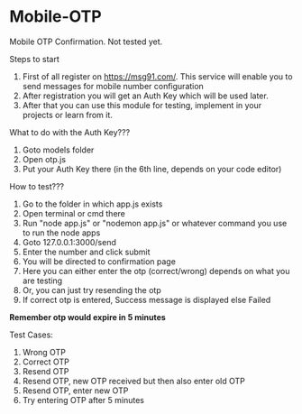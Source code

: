# Mobile-OTP
Mobile OTP Confirmation. Not tested yet.

Steps to start
1. First of all register on https://msg91.com/. This service will enable you to send messages for mobile number configuration
2. After registration you will get an Auth Key which will be used later.
3. After that you can use this module for testing, implement in your projects or learn from it.

What to do with the Auth Key???
1. Goto models folder
2. Open otp.js
3. Put your Auth Key there (in the 6th line, depends on your code editor)

How to test???
1. Go to the folder in which app.js exists
2. Open terminal or cmd there
3. Run "node app.js" or "nodemon app.js" or whatever command you use to run the node apps
4. Goto 127.0.0.1:3000/send
5. Enter the number and click submit
6. You will be directed to confirmation page
7. Here you can either enter the otp (correct/wrong) depends on what you are testing
8. Or, you can just try resending the otp
9. If correct otp is entered, Success message is displayed else Failed

**Remember otp would expire in 5 minutes**

Test Cases:
1. Wrong OTP
2. Correct OTP
3. Resend OTP
4. Resend OTP, new OTP received but then also enter old OTP
5. Resend OTP, enter new OTP
6. Try entering OTP after 5 minutes